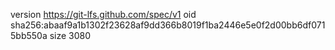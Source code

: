 version https://git-lfs.github.com/spec/v1
oid sha256:abaaf9a1b1302f23628af9dd366b8019f1ba2446e5e0f2d00bb6df0715bb550a
size 3080
